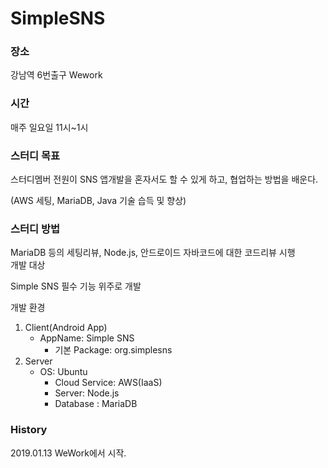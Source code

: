 # SimpleSNS

### 장소 ###

강남역 6번출구 Wework	

### 시간 ###

매주 일요일 11시~1시

### 스터디 목표 ###

스터디멤버 전원이 SNS 앱개발을 혼자서도 할 수 있게 하고, 협업하는 방법을 배운다.	

(AWS 세팅, MariaDB, Java 기술 습득 및 향상)	

### 스터디 방법 ###

MariaDB 등의 세팅리뷰, Node.js, 안드로이드 자바코드에 대한 코드리뷰 시행			
개발 대상

Simple SNS 필수 기능 위주로 개발
		
개발 환경
1. Client(Android App)
    - AppName: Simple SNS
		- 기본 Package: org.simplesns
2. Server
    - OS: Ubuntu
		- Cloud Service: AWS(IaaS)
		- Server: Node.js
		- Database : MariaDB 
    
### History ###
    
2019.01.13 WeWork에서 시작.
